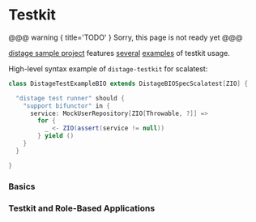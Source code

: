 Testkit
=======

@@@ warning { title='TODO' }
Sorry, this page is not ready yet
@@@

[distage sample project](https://github.com/7mind/distage-sample) features 
[several](https://github.com/7mind/distage-sample/blob/develop/domain/users/src/test/scala/com/github/ratoshniuk/izumi/distage/sample/storages/InternalStorageTest.scala)
[examples](https://github.com/7mind/distage-sample/blob/develop/domain/users/src/test/scala/com/github/ratoshniuk/izumi/distage/sample/services/UserServiceTest.scala) of testkit usage.

High-level syntax example of `distage-testkit` for scalatest:

```scala
class DistageTestExampleBIO extends DistageBIOSpecScalatest[ZIO] {

  "distage test runner" should {
    "support bifunctor" in {
      service: MockUserRepository[ZIO[Throwable, ?]] =>
        for {
          _ <- ZIO(assert(service != null))
        } yield ()
    }
  }

}
``` 

### Basics

### Testkit and Role-Based Applications




